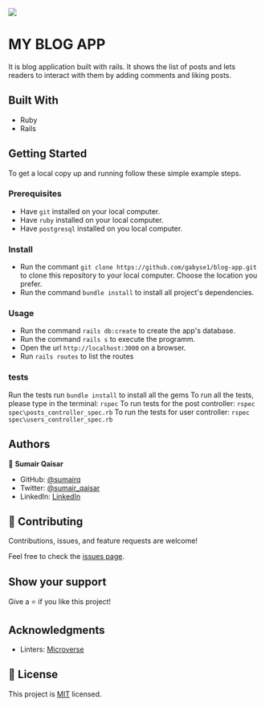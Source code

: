 ![](https://img.shields.io/badge/Microverse-blueviolet)

# MY BLOG APP
It is blog application built with rails. It shows the list of posts and lets readers to interact with them by adding comments and liking posts.


## Built With

- Ruby
- Rails


## Getting Started


To get a local copy up and running follow these simple example steps.

### Prerequisites

- Have `git` installed on your local computer.
- Have `ruby` installed on your local computer.
- Have `postgresql` installed on you local computer.

### Install

- Run the commant `git clone https://github.com/gabyse1/blog-app.git` to clone this repository to your local computer. Choose the location you prefer.
- Run the command `bundle install` to install all project's dependencies.

### Usage

- Run the command `rails db:create` to create the app's database.
- Run the command `rails s` to execute the programm.
- Open the url `http://localhost:3000` on a browser.
- Run `rails routes` to list the routes

### tests
Run the tests
run `bundle install` to install all the gems
To run all the tests, please type in the terminal: `rspec`
To run tests for the post controller: `rspec spec\posts_controller_spec.rb`
To run the tests for user controller: `rspec spec\users_controller_spec.rb`
## Authors

👤 **Sumair Qaisar**

- GitHub: [@sumairq](https://github.com/sumairq)
- Twitter: [@sumair_qaisar](https://twitter.com/sumair_qaisar)
- LinkedIn: [LinkedIn](https://www.linkedin.com/in/sumairq/)

## 🤝 Contributing

Contributions, issues, and feature requests are welcome!

Feel free to check the [issues page](../../issues/).


## Show your support

Give a ⭐️ if you like this project!


## Acknowledgments

- Linters: [Microverse](https://github.com/microverseinc/linters-config)


## 📝 License

This project is [MIT](./LICENSE) licensed.
